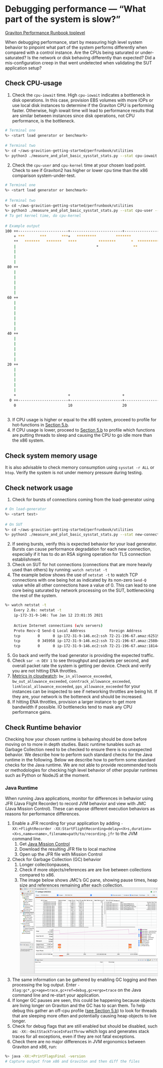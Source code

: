 # Debugging performance — “What part of the system is slow?”

[Graviton Performance Runbook toplevel](./README.md)

When debugging performance, start by measuring high level system behavior to pinpoint what part of the system performs differently when compared with a control instance.  Are the CPUs being saturated or under-saturated?  Is the network or disk behaving differently than expected?  Did a mis-configuration creep in that went undetected when validating the SUT application setup?

## Check CPU-usage

1. Check the `cpu-iowait` time. High `cpu-iowait` indicates a bottleneck in disk operations. In this case, provision EBS volumes with more IOPs or use local disk instances to determine if the Graviton CPU is performing faster. Otherwise, high iowait time will lead to performance results that are similar between instances since disk operations, not CPU performance, is the bottleneck.
  ```bash
  # Terminal one
  %> <start load generator or benchmark>
    
  # Terminal two
  %> cd ~/aws-gravition-getting-started/perfrunbook/utilities
  %> python3 ./measure_and_plot_basic_sysstat_stats.py --stat cpu-iowait --time 60
  ```
2. Check the `cpu-user` and `cpu-kernel` time at your chosen load point. Check to see if Graviton2 has higher or lower cpu time  than the x86 comparison system-under-test.  
  ```bash
  # Terminal one
  %> <start load generator or benchmark>
    
  # Terminal two
  %> cd ~/aws-gravition-getting-started/perfrunbook/utilities
  %> python3 ./measure_and_plot_basic_sysstat_stats.py --stat cpu-user --time 60
  # To get kernel time, do cpu-kernel
    
  # Example output
  100 ++-----------------------+------------------------+------------------------+------------------------+------------------------+-----------------------++
      + ***       ***       ***+   *********         *******                     *** ****           **** ****           ****       +                      * +
      **   *******   *******   ****          ********       *  ***********      *   *    *****     *    *    *        **    ******    ***************    *  |
      |                                     *                **                *              *   *           *     **            *  *               *   *  |
      |                                                                   ** **                * *             *** *              * *                 * *   |
      |                                                                     *                   *                 *                *                   *    |
      |                                                                                                                                                     |
   80 ++                                                                                                                                                   ++
      |                                                                                                                                                     |
      |                                                                                                                                                     |
      |                                                                                                                                                     |
      |                                                                                                                                                     |
      |                                                                                                                                                     |
   60 ++                                                                                                                                                   ++
      |                                                                                                                                                     |
      |                                                                                                                                                     |
      |                                                                                                                                                     |
      |                                                                                                                                                     |
      |                                                                                                                                                     |
      |                                                                                                                                                     |
   40 ++                                                                                                                                                   ++
      |                                                                                                                                                     |
      |                                                                                                                                                     |
      |                                                                                                                                                     |
      |                                                                                                                                                     |
      |                                                                                                                                                     |
   20 ++                                                                                                                                                   ++
      |                                                                                                                                                     |
      |                                                                                                                                                     |
      |                                                                                                                                                     |
      |                                                                                                                                                     |
      |                                                                                                                                                     |
      +                        +                        +                        +                        +                        +                        +
    0 ++-----------------------+------------------------+------------------------+------------------------+------------------------+-----------------------++
      0                        10                       20                       30                       40                       50                       60
                                                                             Time (s)
  ```
3. If CPU usage is higher or equal to the x86 system, proceed to profile for hot-functions in [Section 5.b](./debug_code_perf.md).
4. If CPU usage is lower, proceed to [Section 5.b](./debug_code_perf.md) to profile which functions are putting threads to sleep and causing the CPU to go idle more than the x86 system.

## Check system memory usage

It is also advisable to check memory consumption using `sysstat -r ALL` or `htop`.  Verify the system is not under memory pressure during testing. 

## Check network usage

1. Check for bursts of connections coming from the load-generator using
  ```bash
  # On load-generator
  %> <start test>
    
  # On SUT
  %> cd ~/aws-gravition-getting-started/perfrunbook/utilities
  %> python3 ./measure_and_plot_basic_sysstat_stats.py --stat new-connections --time 60
  ```
2. If seeing bursts, verify this is expected behavior for your load generator.  Bursts can cause performance degradation for each new connection, especially if it has to do an RSA signing operation for TLS connection establishment.
3. Check on SUT for hot connections (connections that are more heavily used than others) by running: `watch netstat -t`
4. The example below shows the use of `netstat -t` to watch TCP connections with one being hot as indicated by its non-zero `Send-Q` value while all other connections have a value of 0. This can lead to one core being saturated by network processing on the SUT, bottlenecking the rest of the system.  
  ```bash
  %> watch netstat -t
      Every 2.0s: netstat -t
      ip-172-31-9-146: Tue Jan 12 23:01:35 2021
        
      Active Internet connections (w/o servers)
      Proto Recv-Q Send-Q Local Address           Foreign Address         State
      tcp        0      0 ip-172-31-9-146.ec2:ssh 72-21-196-67.amaz:62519 ESTABLISHED
      tcp        0 345958 ip-172-31-9-146.ec2:ssh 72-21-196-67.amaz:25884 ESTABLISHED
      tcp        0      0 ip-172-31-9-146.ec2:ssh 72-21-196-67.amaz:18144 ESTABLISHED
  ```
5. Go back and verify the load generator is providing the expected traffic.
6. Check `sar -n DEV 1` to see throughput and packets per second, and overall packet rate the system is getting per device. Check and verify you are not hitting ENA throttles. 
7. [Metrics in cloudwatch](https://docs.aws.amazon.com/AWSEC2/latest/UserGuide/monitoring-network-performance-ena.html): `bw_in_allowance_exceeded`, `bw_out_allowance_exceeded`, `conntrack_allowance_exceeded`, `linklocal_allowance_exceeded`, `pps_allowance_exceeded` for your instances can be inspected to see if networking throttles are being hit.  If they are, your network is the botteneck and should be increased.
8. If hitting ENA throttles, provision a larger instance to get more bandwidth if possible.  IO bottlenecks tend to mask any CPU performance gains.

## Check Runtime behavior

Checking how your chosen runtime is behaving should be done before moving on to more in depth studies. Basic runtime tunables such as Garbage Collection need to be checked to ensure there is no unexpected behavior. We describe how to perform such standard checks for the Java runtime in the following.  Below we describe how to perform some standard checks for the Java runtime.  We are not able to provide recommended tools or methodologies for checking high level behavior of other popular runtimes such as Python or NodeJS at the moment.

### Java Runtime

When running Java applications, monitor for differences in behavior using JFR (Java Flight Recorder) to record JVM behavior and view with JMC (Java Mission Control). These can expose different execution behaviors as reasons for performance differences.

1. Enable a JFR recording for your application by adding `-XX:+FlightRecorder -XX:StartFlightRecording=delay=<X>s,duration=<X>s,name=<name>,filename=path/to/recording.jfr` to the JVM command line.
    1. Get [Java Mission Control](https://www.oracle.com/java/technologies/javase/products-jmc8-downloads.html)
    2. Download the resulting JFR file to local machine
    3. Open up the JFR file with Mission Control
2. Check for Garbage Collection (GC) behavior
    1. Longer collectionpauses, 
    2. Check if more objects/references are are live between collections compared to x86.
    3. The image below shows JMC’s GC pane, showing pause times, heap size and references remaining after each collection.
    ![](./images/jmc_example_image.png)
4. The same information can be gathered by enabling GC logging and then processing the log output. Enter `-Xlog:gc*,gc+age=trace,gc+ref=debug,gc+ergo=trace` on the Java command line and re-start your application.
5. If longer GC pauses are seen, this could be happening because objects are living longer on Graviton and the GC has to scan them.  To help debug this gather an off-cpu profile ([see Section 5.b](./debug_code_perf.md)) to look for threads that are sleeping more often and potentially causing heap objects to live longer.
6. Check for debug flags that are still enabled but should be disabled, such as: `-XX:-OmitStackTraceInFastThrow` which logs and generates stack traces for all exceptions, even if they are not fatal exceptions.
7. Check there are no major differences in JVM ergonomics between Graviton and x86, run:
  ```bash
  %> java -XX:+PrintFlagsFinal -version
  # Capture output from x86 and Graviton and then diff the files
  ```
